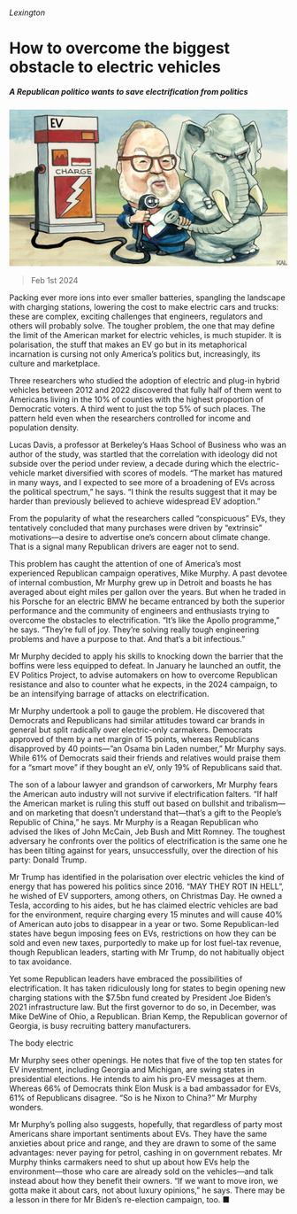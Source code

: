 ###### Lexington

# How to overcome the biggest obstacle to electric vehicles 

##### A Republican politico wants to save electrification from politics 

![image](images/20240203_USD000.jpg) 

> Feb 1st 2024 

Packing ever more ions into ever smaller batteries, spangling the landscape with charging stations, lowering the cost to make electric cars and trucks: these are complex, exciting challenges that engineers, regulators and others will probably solve. The tougher problem, the one that may define the limit of the American market for electric vehicles, is much stupider. It is polarisation, the stuff that makes an EV go but in its metaphorical incarnation is cursing not only America’s politics but, increasingly, its culture and marketplace. 

Three researchers who studied the adoption of electric and plug-in hybrid vehicles between 2012 and 2022 discovered that fully half of them went to Americans living in the 10% of counties with the highest proportion of Democratic voters. A third went to just the top 5% of such places. The pattern held even when the researchers controlled for income and population density. 

Lucas Davis, a professor at Berkeley’s Haas School of Business who was an author of the study, was startled that the correlation with ideology did not subside over the period under review, a decade during which the electric-vehicle market diversified with scores of models. “The market has matured in many ways, and I expected to see more of a broadening of EVs across the political spectrum,” he says. “I think the results suggest that it may be harder than previously believed to achieve widespread EV adoption.” 

From the popularity of what the researchers called “conspicuous” EVs, they tentatively concluded that many purchases were driven by “extrinsic” motivations—a desire to advertise one’s concern about climate change. That is a signal many Republican drivers are eager not to send. 

This problem has caught the attention of one of America’s most experienced Republican campaign operatives, Mike Murphy. A past devotee of internal combustion, Mr Murphy grew up in Detroit and boasts he has averaged about eight miles per gallon over the years. But when he traded in his Porsche for an electric BMW he became entranced by both the superior performance and the community of engineers and enthusiasts trying to overcome the obstacles to electrification. “It’s like the Apollo programme,” he says. “They’re full of joy. They’re solving really tough engineering problems and have a purpose to that. And that’s a bit infectious.”

Mr Murphy decided to apply his skills to knocking down the barrier that the boffins were less equipped to defeat. In January he launched an outfit, the EV Politics Project, to advise automakers on how to overcome Republican resistance and also to counter what he expects, in the 2024 campaign, to be an intensifying barrage of attacks on electrification. 

Mr Murphy undertook a poll to gauge the problem. He discovered that Democrats and Republicans had similar attitudes toward car brands in general but split radically over electric-only carmakers. Democrats approved of them by a net margin of 15 points, whereas Republicans disapproved by 40 points—”an Osama bin Laden number,” Mr Murphy says. While 61% of Democrats said their friends and relatives would praise them for a “smart move” if they bought an eV, only 19% of Republicans said that. 

The son of a labour lawyer and grandson of carworkers, Mr Murphy fears the American auto industry will not survive if electrification falters. “If half the American market is ruling this stuff out based on bullshit and tribalism—and on marketing that doesn’t understand that—that’s a gift to the People’s Republic of China,” he says. Mr Murphy is a Reagan Republican who advised the likes of John McCain, Jeb Bush and Mitt Romney. The toughest adversary he confronts over the politics of electrification is the same one he has been tilting against for years, unsuccessfully, over the direction of his party: Donald Trump. 

Mr Trump has identified in the polarisation over electric vehicles the kind of energy that has powered his politics since 2016. “MAY THEY ROT IN HELL”, he wished of EV supporters, among others, on Christmas Day. He owned a Tesla, according to his aides, but he has claimed electric vehicles are bad for the environment, require charging every 15 minutes and will cause 40% of American auto jobs to disappear in a year or two. Some Republican-led states have begun imposing fees on EVs, restrictions on how they can be sold and even new taxes, purportedly to make up for lost fuel-tax revenue, though Republican leaders, starting with Mr Trump, do not habitually object to tax avoidance.

Yet some Republican leaders have embraced the possibilities of electrification. It has taken ridiculously long for states to begin opening new charging stations with the $7.5bn fund created by President Joe Biden’s 2021 infrastructure law. But the first governor to do so, in December, was Mike DeWine of Ohio, a Republican. Brian Kemp, the Republican governor of Georgia, is busy recruiting battery manufacturers. 

The body electric

Mr Murphy sees other openings. He notes that five of the top ten states for EV investment, including Georgia and Michigan, are swing states in presidential elections. He intends to aim his pro-EV messages at them. Whereas 66% of Democrats think Elon Musk is a bad ambassador for EVs, 61% of Republicans disagree. “So is he Nixon to China?” Mr Murphy wonders. 

Mr Murphy’s polling also suggests, hopefully, that regardless of party most Americans share important sentiments about EVs. They have the same anxieties about price and range, and they are drawn to some of the same advantages: never paying for petrol, cashing in on government rebates. Mr Murphy thinks carmakers need to shut up about how EVs help the environment—those who care are already sold on the vehicles—and talk instead about how they benefit their owners. “If we want to move iron, we gotta make it about cars, not about luxury opinions,” he says. There may be a lesson in there for Mr Biden’s re-election campaign, too. ■






